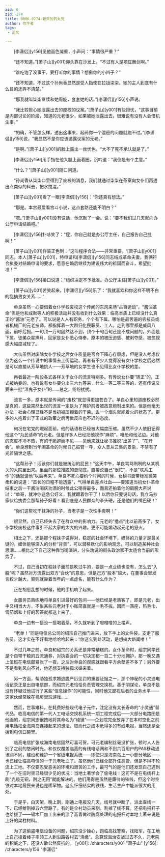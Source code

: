 ```yaml
---
aid: 6
zid: 274
title: 0006.0274-新来的药丸党
author: 吹牛者
tags: 
 - 正文

---
```




　　[李潇侣][y156]见他面色凝重，小声问：“事情很严重？”

　　“还不知道。”[萧子山][y001]仰头靠在沙发上，“不过有人是项庄舞剑啊。”

　　“谁吃饱了没事干，要打听你的事情？想揪你的小辫子？”

　　“还不知道，不过这个孙尚香显然是受人指使在拉拢柒柒。她的主人到底有什么目的还弄不清楚。”

　　“那我就叫柒柒继续和她周旋，套套她的话。”[李潇侣][y156]小声说。

　　“我比较担心她泄露出去的废校的议案。”[萧子山][y001]有些担忧，“这事目前是内部讨论的阶段，知道的元老很少，如果被她泄露出去，很难说有没有人会借机生事。”

　　“的确，不管怎么样，透出这事来，起码你一个泄密的问题就跑不过。”[李潇侣][y156]说，“我显然不是你应该透露议案的元老。”

　　“是啊。”[萧子山][y001]的脸上露出一丝忧色，“大不了死不承认就是了。”

　　[李潇侣][y156]用手指在他大腿上画着圈，沉吟道：“我倒是有个主意。”

　　“什么？”[萧子山][y001]随口问道。

　　“孙尚香从柒柒口里得到了废校的消息，我们就通过柒柒在茶室向女仆们再透出点类似的料去，把水搅混。”

　　[萧子山][y001]看了一眼[李潇侣][y156]：“你还真有想法。”

　　“那是。本宫最爱看宫斗小说，这点套路还能不明白？”

　　“嗯。”[萧子山][y001]没有说话，他沉默了一会。说：“要不我们过几天就向办公厅申请结婚吧。”

　　[李潇侣][y156]扑哧笑了：“屁，你自己就是办公厅主任，自己报告自己批啊！”

　　[萧子山][y001]佯装正色到：“这叫程序合法——非常重要。‘[萧子山][y001]同志。本人[萧子山][y001]，特申请和[李潇侣][y156]同志结成革命夫妻。我俩符合执委对结婚申请的要求，愿意在婚后继续为建设伟大的祖国而奋斗，希望批准！’”

　　[李潇侣][y156]接口说道：“组织决定不予批准。办公厅主任[萧子山][y001]。”

　　[萧子山][y001]苦笑起来，[李潇侣][y156]乐了：“我就喜欢和你这样不明不白的乱搞男女关系……”

　　单良虽然一心要借着女仆学校废校这个传闻的东风来场“占百运动”，“酱油革命”但是他和成默等人的积极活动并没有收到什么效果：临高本质上已经没什么真正的“酱油”元老了。可以说是人人有职务，个个有下属。哪怕是最苦逼的农技员或者机械厂的元老技师。都指挥着一大群归化民职员、工人。走到哪里都是威风八面，前呼后拥。一句顶一万句固然达不到，顶个十句百句还是不成问题的。外面是下属、徒弟众星捧月，回家是女仆悉心侍奉，原本的被压迫感、被剥夺感、被忽视感大幅度减轻了。

　　大伙虽然对废除女仆学校之后女仆质量是否会下降心存顾虑，但是没人考虑仅仅为这么一个传说中的事情去上街运动。再者有不少人觉得没有女仆学校之后必然是可以直接从芳草地挑人——芳草地的女学生也不见得比女仆学校的差。

　　再者最近一阶段各式各样关于女仆的流言特别多。有传说女仆要“转正”的，正式被纳妾的，也有说有女仆要分出三六九等来，什么一等二等三等的，还有传说又要来一批“洋鬼子女仆”的……总之，纷纷扰扰。

　　流言一多，原本就是传闻的“废校”就显得更加苍白了。单良心里知道废校必然是真的，这些突然出现的流言一定是为了掩护前者被故意炮制出来的。但是他毫无办法：社会心理已经不是当初被压抑着的干柴。丢一个烟头就能着火的状态了。更多的人抱着出了正式的政策之后再做反应也不迟的态度。

　　何况在宅党的崛起面前，他的话语权已经被大幅度压缩。虽然不少人依旧记得他这个“为民请命”的元老。但是许多人已经把他视作“麻烦”，唯恐和他沾边。对他的态度不冷不热，有的干脆避而不见——见他来就让秘书推脱“出差了”、“在开会”。单良想到当年闹革命的时候自己振臂一呼，众人景从云集的景象，不禁有了光若隔世之感。

　　“这帮孙子！活该你们就是被统治的屁民！”这天中午，单良骂骂咧咧的从某机关的大院里出来。里面的那位推脱的更彻底，直接说自己“很忙”，不是“联系工作”的话就请他“以后再来”。单良不死心要约个时间的时候，女秘书面带标准微笑柔和的说道：“首长的日程不能透露”，气得单良差点吐血——要知道当初女仆革命结束之后一干酱油喝庆功酒的时候此公喝得最多，而且还拍着他的肩膀大声说过：“单哥，就冲你这急公好义，我就跟着你干了！以后你只要说句话，我立马抄家伙给执委会那帮孙子好看！看到底是人民群众的拳头硬，还是他们的嘴巴硬！”

　　“你们这帮吃干抹净的孙子，当老子是一次性手套啊！”

　　很显然，自己已经失去了在群众中的影响力。元老的“撸点”比以前高多了，女仆学校废校这件事引不起大家的太大的兴趣，更不可能煽动起元老的怒火。

　　相比之下，还是那个程妹子说得对，稳定的社会环境下，媒体的力量才是最关键的，媒体能够深入的分析“背景”，可以潜移默化的影响观念，可以制造某种社会思潮……相比之下自己这种靠当街演讲，分头劝说的街头政治家不太适合当前的形势了。

　　不过，自己当初在程妹子面前是吹过牛的，要是一点业绩也没有，怎么去“入股”呢？虽然对方流露出双方“合伙”的意思，但是己方“股本”越大，在董事会里发言权才越大，否则就靠着当年的一点虚名，能有什么作为？

　　正在胡思乱想的时候，他的手机响了起来。

　　女服务员熟练地将单良引进最好的包间——他已经是老熟客了，即是元老，出手又相当大方，不象某些元老对于小账简直就是一毛不拔。因而一落座，热毛巾、雪茄烟和上好的茗茶就都送上来了。

　　单良一边有一搭没一搭喝着茶，不久就听到了噔噔噔的上楼声。

　　“老单！”同是电信总公司的绍宗自己推门进来，放下手上的文件袋，支走了服务员，这才实在不好看地哈哈哈起来：“你这么到处活动，是想搞大新闻喽！”

　　不过几年之前，单良和绍宗的关系还是非常糟糕的。女仆革命时，绍宗同学还是个自带干粮的五流通券，对执委会的一切决定都一百二十分地拥护，那一晚又遇上值班在电信部紧张了一夜，之后对单良的观感就跟看平方余孽差不多了；另外要不是看到风向不对，他还想支持独孤求婚来着。

　　另一方面，帮助独孤求婚逃脱严厉惩罚的重要证据之一，那个神秘的小灵通电话记录正是出自电信部，而绍宗元老恰恰负责管理交换机。基于阴谋论，单良不是没有怀疑过他进行了某些“信息操作”的可能性，同时他又鄙视后者的业务水平——这家伙经常躲在机房里玩游戏……

　　然而，世事难料。在耗费好些现代电子元件，注定没有太长寿命的“小灵通”替代品，临高电信的第一代人工电话交换机系统一期工程完成后——大部分电路图是他画的，绍宗同志很拽地将其命名为“棱镜”——企划院完全放弃了在本时空化之前用电话把全海南岛连接起来的想法，取而代之成本低得多的有线电报，当然还是全拨到电信口碗里。

　　临高电信扩张成海南电信固然可喜可贺，可元老编制丝毫没扩张，顿时人人告别了之前的悠闲时光。和仅仅覆盖临高的有线电话网和不到六百用户的PAS移动通讯网不同，建设和维护一个省级电报系统——即使只是海南岛上一小部分地区——也已经让临高电信的一干元老吐血了。虽然他们已经全部升任高管，但是不得不轮流上工地。不仅要忍受恶劣的环境和艰苦的工作，最可气的是他们还发现自己遇到了一个在旧时空已经很少见的状况：当地土著学会了偷电线！这可不是在电线杆上刷“光缆无铜，割之无用”就能解决的。他们用得是虽然是廉价的铁线，但这个时空铁对本地居民来说也是稀罕物。这么纤细结实的铁线，生活生产中能派很大的用处。

　　于是乎，白天架，晚上割，刚通上电报没几天，线号就中断了，派出查线一下，已经给割掉五六里路了。有的是全村动员来割，割掉了线不算，还把电报杆子也给拔了——锯木厂加工出来的涂了沥青做过防腐处理的电报杆对本地土著来说是上好的梁柱材料。

　　为了这偷盗电信设备的问题，绍宗没少操心，跑临高找警察，找陆军，在工地上自己操着棒子率领工人到沿路各村去“清缴”。总算琼海治安战过去不久，元老院的积威之下，还没人敢公然反抗的。
[y001]: /characters/y001 "萧子山"
[y156]: /characters/y156 "李潇侣"


